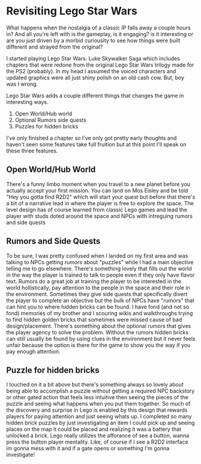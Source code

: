 # Revisiting Lego Star Wars

What happens when the nostalgia of a classic IP falls away a couple hours in? And all you're left with is the gameplay, is it engaging? is it interesting or are you just driven by a morbid curiousity to see how things were built different and strayed from the original?

I started playing Lego Star Wars: Luke Skywalker Saga which includes chapters that were redone from the original Lego Star Wars trilogy made for the PS2 (probably). In my head I assumed the voiced characters and updated graphics were all just shiny polish on an old cash cow. But, boy was I wrong. 

Lego Star Wars adds a couple different things that changes the game in interesting ways.
1. Open World/Hub world
2. Optional Rumors side quests
3. Puzzles for hidden bricks

I've only finished a chapter so I've only got pretty early thoughts and haven't seen some features take full fruition but at this point I'll speak on these three features.

## Open World/Hub World

There's a funny limbo moment when you travel to a new planet before you actually accept your first mission. You can land on Mos Eisley and be told "Hey you gotta find R2D2" which will start your quest but before that there's a bit of a narrative lead in where the player is free to explore the space. The level design has of course learned from classic Lego games and lead the player with studs doted around the space and NPCs with intreguing rumors and side quests

## Rumors and Side Quests

To be sure, I was pretty confused when I landed on my first area and was talking to NPCs getting _rumors_ about "puzzles" while I had a main objective telling me to go elsewhere. There's something lovely that fills out the world in the way the player is trained to talk to people even if they only have flavor text. Rumors do a great job at training the player to be interested in the world hollistically, pay attention to the people in the space and their role in the environment. Sometimes they give side quests that specifically divert the player to complete an objective but the bulk of NPCs have "rumors" that can hint you to where hidden bricks can be found. I have fond (and not so fond) memories of my brother and I scouring wikis and walkthroughs trying to find hidden golden bricks that sometimes were missed cause of bad design/placement. There's something about the optional rumors that gives the player agency to solve the problem. Without the rumors hidden bricks can still usually be found by using clues in the environment but it never feels unfair because the option is there for the game to show you the way if you pay enough attention. 

## Puzzle for hidden bricks

I touched on it a bit above but there's something always so lovely about being able to accomplish a puzzle without getting a required NPC backstory or other gated action that feels less intuitive then seeing the pieces of the puzzle and seeing what happens when you put them together. So much of the discovery and surprise in Lego is enabled by this design that rewards players for paying attention and just seeing whats up. I completed so many hidden brick puzzles by just investigating an item I could pick up and seeing places on the map it could be placed and realizing it was a battery that unlocked a brick. Lego really utilizes the afforance of see a button, wanna press the button player mentality. Like, of course if I see a R2D2 interface im gonna mess with it and if a gate opens or something I'm gonna investigate!

